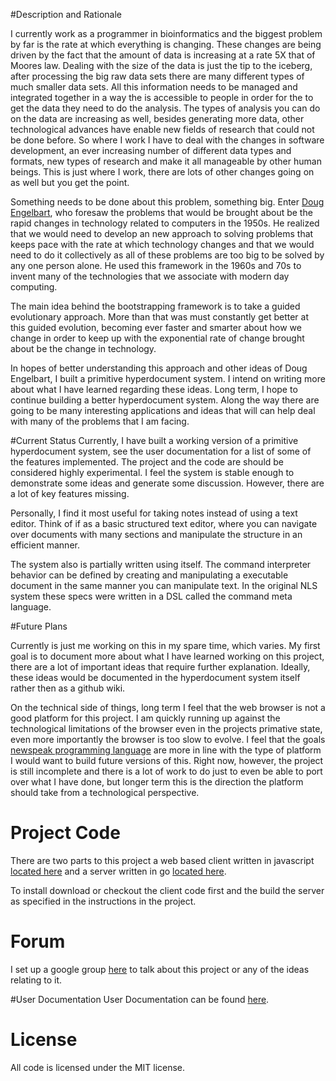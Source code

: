 #Description and Rationale

I currently work as a programmer in bioinformatics and the biggest problem by far is the rate at which everything is changing. These changes are being driven by the fact that the amount of data is increasing at a rate 5X that of Moores law. Dealing with the size of the data is just the tip to the iceberg, after processing the big raw data sets there are many different types of much smaller data sets. All this information needs to be managed and integrated together in a way the is accessible to people in order for the to get the data they need to do the analysis. The types of analysis you can do on the data are increasing as well, besides generating more data, other technological advances have enable new fields of research that could not be done before. So where I work I have to deal with the changes in software development, an ever increasing number of different data types and formats, new types of research and make it all manageable by other human beings. This is just where I work, there are lots of other changes going on as well but you get the point.

Something needs to be done about this problem, something big. Enter [Doug Engelbart](https://github.com/smarks159/hyperdocument-system-wiki/wiki/DougEngelbartIntro), who foresaw the problems that would be brought about be the rapid changes in technology related to computers in the 1950s. He realized that we would need to develop an new approach to solving problems that keeps pace with the rate at which technology changes and that we would need to do it collectively as all of these problems are too big to be solved by any one person alone. He used this framework in the 1960s and 70s to invent many of the technologies that we associate with modern day computing.

The main idea behind the bootstrapping framework is to take a guided evolutionary approach. More than that was must constantly get better at this guided evolution, becoming ever faster and smarter about how we change in order to keep up with the exponential rate of change brought about be the change in technology.

In hopes of better understanding this approach and other ideas of Doug Engelbart, I built a primitive hyperdocument system. I intend on writing more about what I have learned regarding these ideas. Long term, I hope to continue building a better hyperdocument system. Along the way there are going to be many interesting applications and ideas that will can help deal with many of the problems that I am facing. 

#Current Status
Currently, I have built a working version of a primitive hyperdocument system, see the user documentation for a list of some of the features implemented. The project and the code are should be considered highly experimental. I feel the system is stable enough to demonstrate some ideas and generate some discussion. However, there are a lot of key features missing.

Personally, I find it most useful for taking notes instead of using a text editor. Think of if as a basic structured text editor, where you can navigate over documents with many sections and manipulate the structure in an efficient manner.

The system also is partially written using itself. The command interpreter behavior can be defined by creating and manipulating a executable document in the same manner you can manipulate text. In the original NLS system these specs were written in a DSL called the command meta language.

#Future Plans

Currently is just me working on this in my spare time, which varies. My first goal is to document more about what I have learned working on this project, there are a lot of important ideas that require further explanation. Ideally, these ideas would be documented in the hyperdocument system itself rather then as a github wiki.

On the technical side of things, long term I feel that the web browser is not a good platform for this project. I am quickly running up against the technological limitations of the browser even in the projects primative state, even more importantly the browser is too slow to evolve. I feel that the goals [newspeak programming language](http://www.newspeaklanguage.org/) are more in line with the type of platform I would want to build future versions of this. Right now, however, the project is still incomplete and there is a lot of work to do just to even be able to port over what I have done, but longer term this is the direction the platform should take from a technological perspective.



# Project Code
There are two parts to this project a web based client written in javascript [located here](https://github.com/smarks159/hyperdocument-system-js-client) and a server written in go [located here](https://github.com/smarks159/hyperdocument-system-go-server). 

To install download or checkout the client code first and the build the server as specified in the instructions in the project.

# Forum
I set up a google group [here](https://groups.google.com/forum/#!forum/hyperdocumentsystem) to talk about this project or any of the ideas relating to it.

#User Documentation
User Documentation can be found [here](https://github.com/smarks159/hyperdocument-system-wiki/wiki/userdocs_toc).

# License
All code is licensed under the MIT license.
